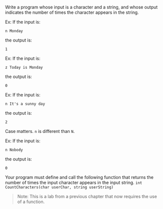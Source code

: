 Write a program whose input is a character and a string, and whose output indicates the number of times the character appears in the string.

Ex: If the input is:

```
n Monday
```
the output is:

```
1
```
Ex: If the input is:

```
z Today is Monday
```
the output is:

```
0
```
Ex: If the input is:

```
n It's a sunny day
```
the output is:

```
2
```
Case matters. `n` is different than `N`.

Ex: If the input is:

```
n Nobody
```
the output is:

```
0
```
Your program must define and call the following function that returns the number of times the input character appears in the input string.
`int CountCharacters(char userChar, string userString)`

> Note: This is a lab from a previous chapter that now requires the use of a function.